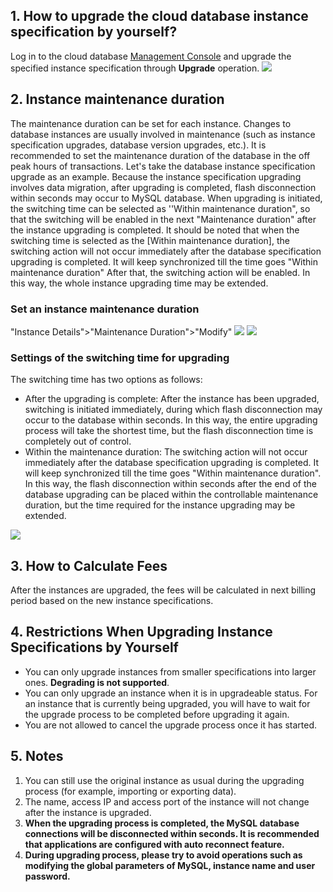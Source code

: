 ## 1. How to upgrade the cloud database instance specification by yourself?
Log in to the cloud database [Management Console](https://console.cloud.tencent.com/cdb) and upgrade the specified instance specification through **Upgrade** operation.
![](//mc.qcloudimg.com/static/img/fc4c90d73d23c5218b881b31f57eb13d/image.png)
## 2. Instance maintenance duration
The maintenance duration can be set for each instance. Changes to database instances are usually involved in maintenance (such as instance specification upgrades, database version upgrades, etc.). It is recommended to set the maintenance duration of the database in the off peak hours of transactions.
Let's take the database instance specification upgrade as an example. Because the instance specification upgrading involves data migration, after upgrading is completed, flash disconnection within seconds may occur to MySQL database. When upgrading is initiated, the switching time can be selected as ''Within maintenance duration", so that the switching will be enabled in the next "Maintenance duration" after the instance upgrading is completed.
It should be noted that when the switching time is selected as the [Within maintenance duration], the switching action will not occur immediately after the database specification upgrading is completed. It will keep synchronized till the time goes "Within maintenance duration" After that, the switching action will be enabled. In this way, the whole instance upgrading time may be extended.

### Set an instance maintenance duration
"Instance Details">"Maintenance Duration">"Modify"
![](//mc.qcloudimg.com/static/img/69761bc8815b125418dfa6f3205e6b71/image.png)
![](//mc.qcloudimg.com/static/img/1fc4249721bd990e0191af452527ed09/image.png)

### Settings of the switching time for upgrading
The switching time has two options as follows:
* After the upgrading is complete: After the instance has been upgraded, switching is initiated immediately, during which flash disconnection may occur to the database within seconds. In this way, the entire upgrading process will take the shortest time, but the flash disconnection time is completely out of control.
* Within the maintenance duration: The switching action will not occur immediately after the database specification upgrading is completed. It will keep synchronized till the time goes "Within maintenance duration". In this way, the flash disconnection within seconds after the end of the database upgrading can be placed within the controllable maintenance duration, but the time required for the instance upgrading may be extended.

![](//mc.qcloudimg.com/static/img/c98427bda52b433159fbf036cc8dd9fd/image.png)

## 3. How to Calculate Fees
After the instances are upgraded, the fees will be calculated in next billing period based on the new instance specifications.

## 4. Restrictions When Upgrading Instance Specifications by Yourself
* You can only upgrade instances from smaller specifications into larger ones. **Degrading is not supported**.
* You can only upgrade an instance when it is in upgradeable status. For an instance that is currently being upgraded, you will have to wait for the upgrade process to be completed before upgrading it again.
* You are not allowed to cancel the upgrade process once it has started.

## 5. Notes
1. You can still use the original instance as usual during the upgrading process (for example, importing or exporting data).
2. The name, access IP and access port of the instance will not change after the instance is upgraded.
3. **When the upgrading process is completed, the MySQL database connections will be disconnected within seconds. It is recommended that applications are configured with auto reconnect feature.**
4. **During upgrading process, please try to avoid operations such as modifying the global parameters of MySQL, instance name and user password.**



